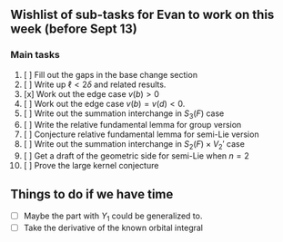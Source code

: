 ## Wishlist of sub-tasks for Evan to work on this week (before Sept 13)

### Main tasks

1. [ ] Fill out the gaps in the base change section
2. [ ] Write up $\ell < 2 \delta$ and related results.
3. [x] Work out the edge case $v(b) > 0$
4. [ ] Work out the edge case $v(b) = v(d) < 0$.
5. [ ] Write out the summation interchange in $S_3(F)$ case
6. [ ] Write the relative fundamental lemma for group version
7. [ ] Conjecture relative fundamental lemma for semi-Lie version
8. [ ] Write out the summation interchange in $S_2(F) \times V_2'$ case
9. [ ] Get a draft of the geometric side for semi-Lie when $n = 2$
10. [ ] Prove the large kernel conjecture

## Things to do if we have time

- [ ] Maybe the part with $Y_1$ could be generalized to.
- [ ] Take the derivative of the known orbital integral
